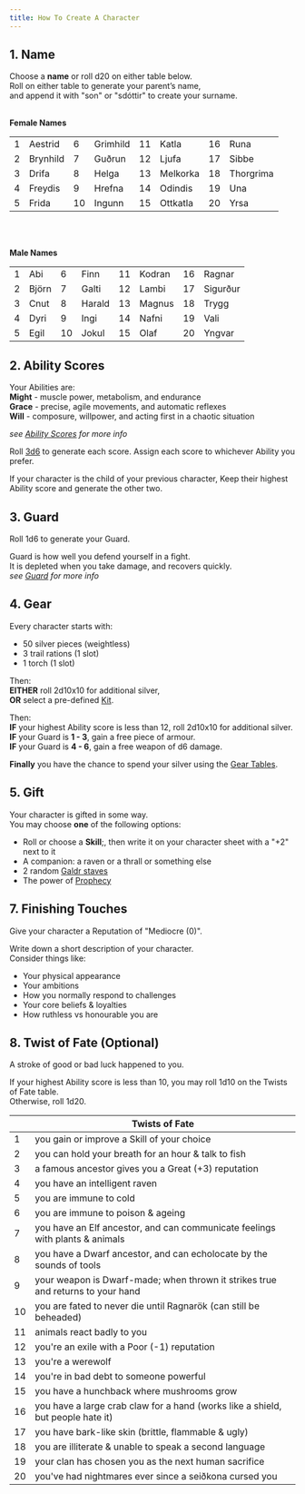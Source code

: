 ```yaml
---
title: How To Create A Character
---
```


## 1. Name

Choose a **name** or roll d20 on either table below.  
Roll on either table to generate your parent’s name,  
and append it with "son" or "sdóttir" to create your surname. <br /> <br />

**Female Names**

|     |          |     |          |     |          |     |           |
| --- | -------- | --- | -------- | --- | -------- | --- | --------- |
| 1   | Aestrid  | 6   | Grimhild | 11  | Katla    | 16  | Runa      |
| 2   | Brynhild | 7   | Guðrun   | 12  | Ljufa    | 17  | Sibbe     |
| 3   | Drifa    | 8   | Helga    | 13  | Melkorka | 18  | Thorgrima |
| 4   | Freydis  | 9   | Hrefna   | 14  | Odindis  | 19  | Una       |
| 5   | Frida    | 10  | Ingunn   | 15  | Ottkatla | 20  | Yrsa      |

<br />
<br />

**Male Names**

|     |       |     |        |     |        |     |          |
| --- | ----- | --- | ------ | --- | ------ | --- | -------- |
| 1   | Abi   | 6   | Finn   | 11  | Kodran | 16  | Ragnar   |
| 2   | Björn | 7   | Galti  | 12  | Lambi  | 17  | Sigurður |
| 3   | Cnut  | 8   | Harald | 13  | Magnus | 18  | Trygg    |
| 4   | Dyri  | 9   | Ingi   | 14  | Nafni  | 19  | Vali     |
| 5   | Egil  | 10  | Jokul  | 15  | Olaf   | 20  | Yngvar   |

## 2. Ability Scores

Your Abilities are:  
**Might** - muscle power, metabolism, and endurance  
**Grace** - precise, agile movements, and automatic reflexes  
**Will** - composure, willpower, and acting first in a chaotic situation

_see [Ability Scores](/rules/ability-scores) for more info_

Roll [3d6](/start-here/introduction#dice) to generate each score. Assign each
score to whichever Ability you prefer.

If your character is the child of your previous character, Keep their highest
Ability score and generate the other two.

## 3. Guard

Roll 1d6 to generate your Guard.

Guard is how well you defend yourself in a fight.  
It is depleted when you take damage, and recovers quickly.  
_see [Guard](/rules/fighting/guard) for more info_

## 4. Gear

Every character starts with:

-   50 silver pieces (weightless)
-   3 trail rations (1 slot)
-   1 torch (1 slot)

Then:  
**EITHER** roll 2d10x10 for additional silver,  
**OR** select a pre-defined [Kit](/character-creation/kits).

Then:  
**IF** your highest Ability score is less than 12, roll 2d10x10 for additional
silver.  
**IF** your Guard is **1 - 3**, gain a free piece of armour.  
**IF** your Guard is **4 - 6**, gain a free weapon of d6 damage.

**Finally** you have the chance to spend your silver using the
[Gear Tables](/character-creation/gear-tables).

## 5. Gift

Your character is gifted in some way.  
You may choose **one** of the following options:

-   Roll or choose a **Skill**;, then write it on your character sheet with a
    "+2" next to it
-   A companion: a raven or a thrall or something else
-   2 random
    [Galdr staves](/character-creation/gear-tables#specialist--cultural-items)
-   The power of [Prophecy](/rules/magic/seiðr#prophecy)


## 7. Finishing Touches

Give your character a Reputation of "Mediocre (0)".

Write down a short description of your character.  
Consider things like:

-   Your physical appearance
-   Your ambitions
-   How you normally respond to challenges
-   Your core beliefs & loyalties
-   How ruthless vs honourable you are

## 8. Twist of Fate (Optional)

A stroke of good or bad luck happened to you.

If your highest Ability score is less than 10, you may roll 1d10 on the Twists
of Fate table.  
Otherwise, roll 1d20.

|     | Twists of Fate                                                                  |
| --- | ------------------------------------------------------------------------------- |
| 1   | you gain or improve a Skill of your choice                                      |
| 2   | you can hold your breath for an hour & talk to fish                             |
| 3   | a famous ancestor gives you a Great (+3) reputation                             |
| 4   | you have an intelligent raven                                                   |
| 5   | you are immune to cold                                                          |
| 6   | you are immune to poison & ageing                                               |
| 7   | you have an Elf ancestor, and can communicate feelings with plants & animals    |
| 8   | you have a Dwarf ancestor, and can echolocate by the sounds of tools            |
| 9   | your weapon is Dwarf-made; when thrown it strikes true and returns to your hand |
| 10  | you are fated to never die until Ragnarök (can still be beheaded)               |
| 11  | animals react badly to you                                                      |
| 12  | you're an exile with a Poor (-1) reputation                                     |
| 13  | you're a werewolf                                                               |
| 14  | you're in bad debt to someone powerful                                          |
| 15  | you have a hunchback where mushrooms grow                                       |
| 16  | you have a large crab claw for a hand (works like a shield, but people hate it) |
| 17  | you have bark-like skin (brittle, flammable & ugly)                             |
| 18  | you are illiterate & unable to speak a second language                          |
| 19  | your clan has chosen you as the next human sacrifice                            |
| 20  | you've had nightmares ever since a seiðkona cursed you                          |
